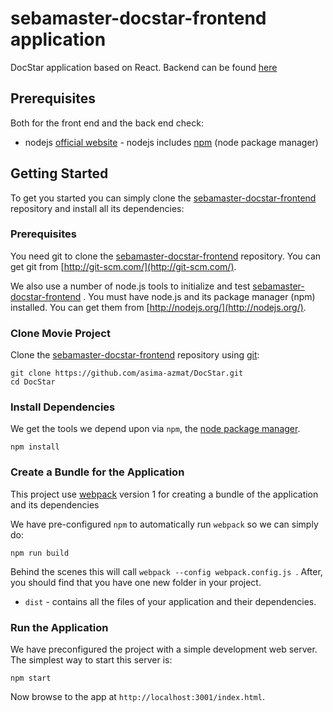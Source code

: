 # sebamaster-docstar-frontend application
DocStar application based on React. Backend can be found [here](https://github.com/Farrukh-Rana/sebamaster-docstar-backend)

## Prerequisites

Both for the front end and the back end check:

* nodejs [official website](https://nodejs.org/en/) - nodejs includes [npm](https://www.npmjs.com/) (node package manager)


## Getting Started

To get you started you can simply clone the [sebamaster-docstar-frontend](https://github.com/asima-azmat/DocStar) repository and install all its dependencies:

### Prerequisites

You need git to clone the [sebamaster-docstar-frontend](https://github.com/asima-azmat/DocStar) repository. You can get git from [http://git-scm.com/](http://git-scm.com/).

We also use a number of node.js tools to initialize and test [sebamaster-docstar-frontend](https://github.com/asima-azmat/DocStar) . You must have node.js and its package manager (npm) installed.  You can get them from [http://nodejs.org/](http://nodejs.org/).

### Clone Movie Project

Clone the [sebamaster-docstar-frontend](https://github.com/asima-azmat/DocStar)  repository using [git](http://git-scm.com/):

```
git clone https://github.com/asima-azmat/DocStar.git
cd DocStar
```

### Install Dependencies

We get the tools we depend upon via `npm`, the [node package manager](https://www.npmjs.com).

```
npm install
```

### Create a Bundle for the Application

This project use [webpack](https://github.com/webpack/webpack) version 1 for creating a bundle of the application and its dependencies

We have pre-configured `npm` to automatically run `webpack` so we can simply do:

```
npm run build
```

Behind the scenes this will call `webpack --config webpack.config.js `.  After, you should find that you have one new folder in your project.

* `dist` - contains all the files of your application and their dependencies.

### Run the Application

We have preconfigured the project with a simple development web server.  The simplest way to start
this server is:

```
npm start
```

Now browse to the app at `http://localhost:3001/index.html`.